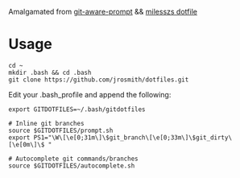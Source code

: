 Amalgamated from [git-aware-prompt](https://github.com/johnbillion/dotfiles/tree/master/.bash/git-aware-prompt) && [milesszs dotfile](https://github.com/mileszs/dotfiles/blob/master/git-completion.bash)

# Usage
```
cd ~
mkdir .bash && cd .bash
git clone https://github.com/jrosmith/dotfiles.git
```

Edit your .bash_profile and append the following:

```
export GITDOTFILES=~/.bash/gitdotfiles

# Inline git branches
source $GITDOTFILES/prompt.sh
export PS1="\W\[\e[0;31m\]\$git_branch\[\e[0;33m\]\$git_dirty\[\e[0m\]\$ "

# Autocomplete git commands/branches
source $GITDOTFILES/autocomplete.sh
```
